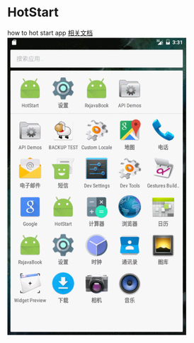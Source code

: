 # HotStart
how to hot start app
[相关文档](http://blog.csdn.net/DanteStones/article/details/51112588)
![](https://github.com/haibuzou/HotStart/raw/master/art/result.gif) 
